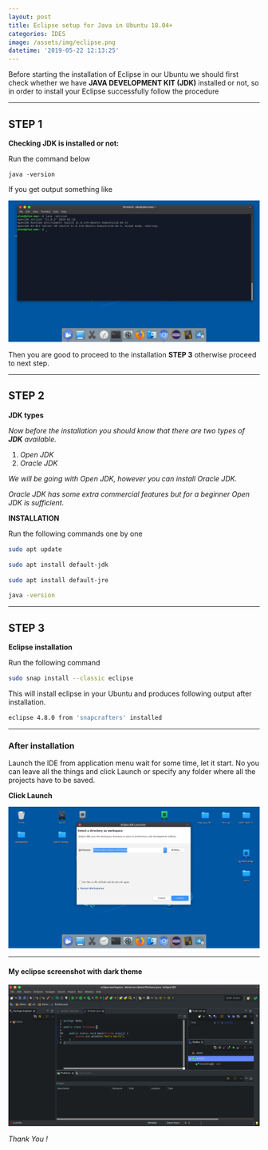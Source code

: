 ```yaml
---
layout: post
title: Eclipse setup for Java in Ubuntu 18.04+
categories: IDES
image: /assets/img/eclipse.png
datetime: '2019-05-22 12:13:25'
---
```


Before starting  the installation of Eclipse in our Ubuntu we should first check whether we have **JAVA DEVELOPMENT KIT (JDK)** installed or not, so in order to install your Eclipse successfully follow the procedure

- - -

## STEP 1

**Checking JDK is installed or not:**

Run the command below

```
java -version
```

If you get output something like

![JDK VERSION CHECK COMMAND](/assets/img/jdk_version_check.png "JDK VERSION CHECK COMMAND")

Then you are good to proceed to the installation **STEP 3** otherwise proceed to next step.

- - -

## STEP 2

**JDK types**

_Now before the installation you should know that there are two types of **JDK**_ _available._

1. _Open JDK_
2. _Oracle JDK_

_We will be going with Open JDK, however you can install Oracle JDK._

_Oracle JDK has some extra commercial features but for a beginner Open JDK is sufficient._

**INSTALLATION**

Run the following commands one by one

```bash
sudo apt update
```

```bash
sudo apt install default-jdk
```

```bash
sudo apt install default-jre
```

```bash
java -version
```

- - -

## STEP 3

**Eclipse installation**

Run the following command

```bash
sudo snap install --classic eclipse
```

This will install eclipse in your Ubuntu and produces following output after installation.

```bash
eclipse 4.8.0 from 'snapcrafters' installed
```

- - -

### After installation

Launch the IDE from application menu wait for some time, let it start.
No you can leave all the things and click Launch or specify any folder where all the projects have to be saved. 

**Click Launch**

![OPENING](/assets/img/eclipse_path.png "OPENING")

- - -

#### My eclipse screenshot with dark theme

![Eclipse](/assets/img/eclipse.png "Eclipse")

_Thank You !_
